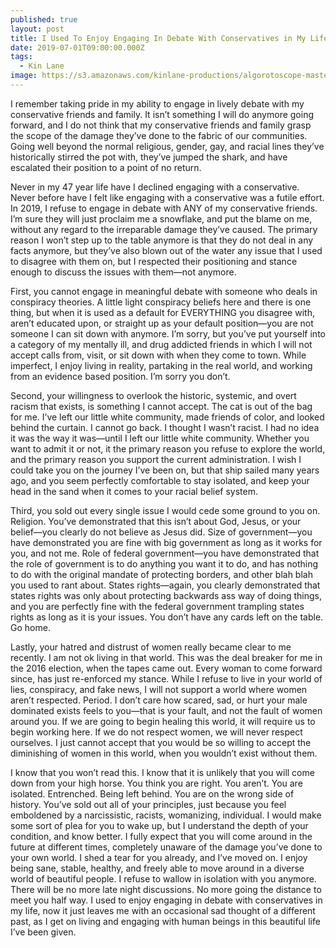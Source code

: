 ```yaml
---
published: true
layout: post
title: I Used To Enjoy Engaging In Debate With Conservatives in My Life
date: 2019-07-01T09:00:00.000Z
tags:
  - Kin Lane
image: https://s3.amazonaws.com/kinlane-productions/algorotoscope-master/oldhousecars-house-old-cars-alberto-giacometti.jpg
---
```

I remember taking pride in my ability to engage in lively debate with my conservative friends and family. It isn’t something I will do anymore going forward, and I do not think that my conservative friends and family grasp the scope of the damage they’ve done to the fabric of our communities. Going well beyond the normal religious, gender, gay, and racial lines they’ve historically stirred the pot with, they’ve jumped the shark, and have escalated their position to a point of no return.

Never in my 47 year life have I declined engaging with a conservative. Never before have I felt like engaging with a conservative was a futile effort. In 2019, I refuse to engage in debate with ANY of my conservative friends. I’m sure they will just proclaim me a snowflake, and put the blame on me, without any regard to the irreparable damage they’ve caused. The primary reason I won’t step up to the table anymore is that they do not deal in any facts anymore, but they’ve also blown out of the water any issue that I used to disagree with them on, but I  respected their positioning and stance enough to discuss the issues with them—not anymore.

First, you cannot engage in meaningful debate with someone who deals in conspiracy theories. A little light conspiracy beliefs here and there is one thing, but when it is used as a default for EVERYTHING you disagree with, aren’t educated upon, or straight up as your default position—you are not someone I can sit down with anymore. I’m sorry, but you’ve put yourself into a category of my mentally ill, and drug addicted friends in which I will not accept calls from, visit, or sit down with when they come to town. While imperfect, I enjoy living in reality, partaking in the real world, and working from an evidence based position. I’m sorry you don’t.

Second, your willingness to overlook the historic, systemic, and overt racism that exists, is something I cannot accept. The cat is out of the bag for me. I’ve left our little white community, made friends of color, and looked behind the curtain. I cannot go back. I thought I wasn’t racist. I had no idea it was the way it was—until I left our little white community. Whether you want to admit it or not, it the primary reason you refuse to explore the world, and the primary reason you support the current administration. I wish I could take you on the journey I’ve been on, but that ship sailed many years ago, and you seem perfectly comfortable to stay isolated, and keep your head in the sand when it comes to your racial belief system.

Third, you sold out every single issue I would cede some ground to you on. Religion. You’ve demonstrated that this isn’t about God, Jesus, or your belief—you clearly do not believe as Jesus did. Size of government—you have demonstrated you are fine with big government as long as it works for you, and not me. Role of federal government—you have demonstrated that the role of government is to do anything you want it to do, and has nothing to do with the original mandate of protecting borders, and other blah blah you used to rant about. States rights—again, you clearly demonstrated that states rights was only about protecting backwards ass way of doing things, and you are perfectly fine with the federal government trampling states rights as long as it is your issues. You don’t have any cards left on the table. Go home.

Lastly, your hatred and distrust of women really became clear to me recently. I am not ok living in that world. This was the deal breaker for me in the 2016 election, when the tapes came out. Every woman to come forward since, has just re-enforced my stance.  While I refuse to live in your world of lies, conspiracy, and fake news, I will not support a world where women aren’t respected. Period. I don’t care how scared, sad, or hurt your male dominated exists feels to you—that is your fault, and not the fault of women around you. If we are going to begin healing this world, it will require us to begin working here. If we do not respect women, we will never respect ourselves. I just cannot accept that you would be so willing to accept the diminishing of women in this world, when you wouldn’t exist without them.

I know that you won’t read this. I know that it is unlikely that you will come down from your high horse. You think you are right. You aren’t. You are isolated. Entrenched. Being left behind. You are on the wrong side of history. You’ve sold out all of your principles, just because you feel emboldened by a narcissistic, racists, womanizing, individual. I would make some sort of plea for you to wake up, but I understand the depth of your condition, and know better. I fully expect that you will come around in the future at different times, completely unaware of the damage you’ve done to your own world. I shed a tear for you already, and I’ve moved on. I enjoy being sane, stable, healthy, and freely able to move around in a diverse world of beautiful people. I refuse to wallow in isolation with you anymore. There will be no more late night discussions. No more going the distance to meet you half way. I used to enjoy engaging in debate with conservatives in my life, now it just leaves me with an occasional sad thought of a different past, as I get on living and engaging with human beings in this beautiful life I’ve been given.
